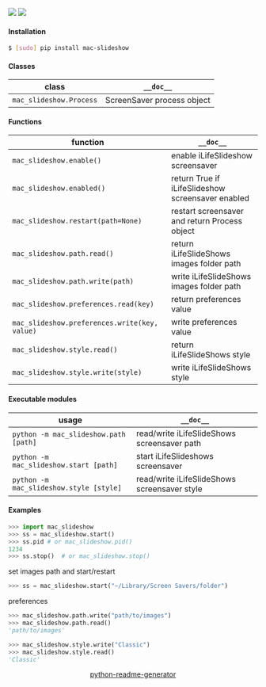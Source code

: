 <!--
https://pypi.org/project/readme-generator/
https://pypi.org/project/python-readme-generator/
-->

[![](https://img.shields.io/badge/OS-MacOS-blue.svg?longCache=True)]()
[![](https://img.shields.io/pypi/pyversions/mac-slideshow.svg?longCache=True)](https://pypi.org/project/mac-slideshow/)

#### Installation
```bash
$ [sudo] pip install mac-slideshow
```

#### Classes
class|`__doc__`
-|-
`mac_slideshow.Process` |ScreenSaver process object

#### Functions
function|`__doc__`
-|-
`mac_slideshow.enable()` |enable iLifeSlideshow screensaver
`mac_slideshow.enabled()` |return True if iLifeSlideshow screensaver enabled
`mac_slideshow.restart(path=None)` |restart screensaver and return Process object
`mac_slideshow.path.read()` |return iLifeSlideShows images folder path
`mac_slideshow.path.write(path)` |write iLifeSlideShows images folder path
`mac_slideshow.preferences.read(key)` |return preferences value
`mac_slideshow.preferences.write(key, value)` |write preferences value
`mac_slideshow.style.read()` |return iLifeSlideShows style
`mac_slideshow.style.write(style)` |write iLifeSlideShows style

#### Executable modules
usage|`__doc__`
-|-
`python -m mac_slideshow.path [path]` |read/write iLifeSlideShows screensaver path
`python -m mac_slideshow.start [path]` |start iLifeSlideshows screensaver
`python -m mac_slideshow.style [style]` |read/write iLifeSlideShows screensaver style

#### Examples
```python
>>> import mac_slideshow
>>> ss = mac_slideshow.start()
>>> ss.pid # or mac_slideshow.pid()
1234
>>> ss.stop()  # or mac_slideshow.stop()
```

set images path and start/restart
```python
>>> ss = mac_slideshow.start("~/Library/Screen Savers/folder")
```

preferences
```python
>>> mac_slideshow.path.write("path/to/images")
>>> mac_slideshow.path.read()
'path/to/images'

>>> mac_slideshow.style.write("Classic")
>>> mac_slideshow.style.read()
'Classic'
```

<p align="center">
    <a href="https://pypi.org/project/python-readme-generator/">python-readme-generator</a>
</p>